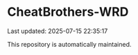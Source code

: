 # CheatBrothers-WRD

Last updated: 2025-07-15 22:35:17

This repository is automatically maintained.
